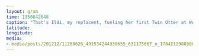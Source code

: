 ```yaml
---
layout: gram
time: 1356642648
caption: "That's Ildi, my replacent, fueling her first Twin Otter at WAIS."
latitude: 
longitude: 
media:
- media/posts/201212/11208626_491534244330655_631175667_n_17842329889000351.jpg
---
```

